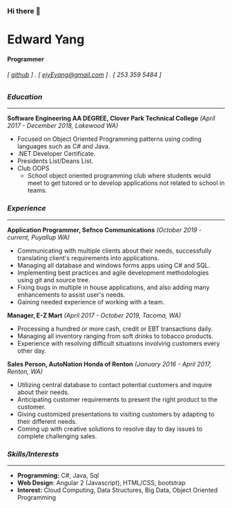 ### Hi there 👋

<!--
**Ejyeyang/Ejyeyang** is a ✨ _special_ ✨ repository because its `README.md` (this file) appears on your GitHub profile.

Here are some ideas to get you started:

- 🔭 I’m currently working on ...
- 🌱 I’m currently learning ...
- 👯 I’m looking to collaborate on ...
- 🤔 I’m looking for help with ...
- 💬 Ask me about ...
- 📫 How to reach me: ...
- 😄 Pronouns: ...
- ⚡ Fun fact: ...
-->

Edward Yang
===========

#### Programmer 
###### [ [github](https://github.com/Ejyeyang) ] . [ ejyEyang@gmail.com ] . [ 253 359 5484 ]

### _Education_
-- -- 
**Software Engineering AA DEGREE, Clover Park Technical College** _(April 2017 - December 2018, Lakewood WA)_

- Focused on Object Oriented Programming patterns using coding languages such as C# and Java.
- .NET Developer Certificate. 
- Presidents List/Deans List.
- Club OOPS
  - School object oriented programming club where students would meet to get tutored or to develop applications not related to school in teams.


### _Experience_
-- -- 
**Application Programmer, Sefnco Communications** _(October 2019 - current, Puyallup WA)_

- Communicating with multiple clients about their needs, successfully translating client's requirements into applications.
- Managing all database and windows forms apps using C# and SQL.
- Implementing best practices and agile development methodologies using git and source tree. 
- Fixing bugs in multiple in house applications, and also adding many enhancements to assist user's needs.
- Gaining needed experience of working with a team. 

**Manager, E-Z Mart** _(April 2017 - October 2019, Tacoma, WA)_

- Processing a hundred or more cash, credit or EBT transactions daily. 
- Managing all inventory ranging from soft drinks to tobacco products. 
- Experience with resolving difficult situations involving customers every other day.

**Sales Person, AutoNation Honda of Renton** _(January 2016 - April 2017, Renton, WA)_

- Utilizing central database to contact potential customers and inquire about their needs.
- Anticipating customer requirements to present the right product to the customer.
- Giving customized presentations to visiting customers by adapting to their different needs.
- Coming up with creative solutions to resolve day to day issues to complete challenging sales.

### _Skills/Interests_
-- -- 
- **Programming:** C#, Java, Sql
- **Web Design**: Angular 2 (Javascript), HTML/CSS, bootstrap
- **Interest:** Cloud Computing, Data Structures, Big Data, Object Oriented Programming
